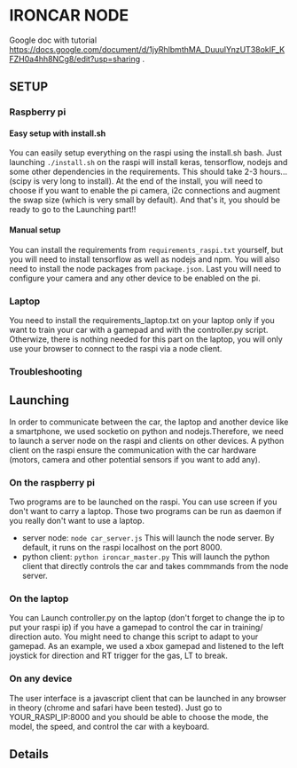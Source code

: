 # IRONCAR NODE

Google doc with tutorial https://docs.google.com/document/d/1jyRhlbmthMA_DuuulYnzUT38okIF_KFZH0a4hh8NCg8/edit?usp=sharing .

## SETUP

### Raspberry pi
#### Easy setup with install.sh

You can easily setup everything on the raspi using the install.sh bash. Just launching `./install.sh` on the raspi will install keras, tensorflow, nodejs and some other dependencies in the requirements. This should take 2-3 hours... (scipy is very long to install). At the end of the install, you will need to choose if you want to enable the pi camera, i2c connections and augment the swap size (which is very small by default). 
And that's it, you should be ready to go to the Launching part!!

#### Manual setup

You can install the requirements from `requirements_raspi.txt` yourself, but you will need to install tensorflow as well as nodejs and npm. You will also need to install the node packages from `package.json`. 
Last you will need to configure your camera and any other device to be enabled on the pi. 

### Laptop
You need to install the requirements_laptop.txt on your laptop only if you want to train your car with a gamepad and with the controller.py script. 
Otherwize, there is nothing needed for this part on the laptop, you will only use your browser to connect to the raspi via a node client. 

### Troubleshooting

## Launching
In order to communicate between the car, the laptop and another device like a smartphone,
we used socketio on python and nodejs.Therefore, we need to launch a server node on the raspi
and clients on other devices. A python client on the raspi ensure the communication with the 
car hardware (motors, camera  and other potential sensors if you want to add any).


### On the raspberry pi
Two programs are to be launched on the raspi. You can use screen if you don't want to carry 
a laptop. Those two programs can be run as daemon if you really don't want to use a laptop. 

* server node: `node car_server.js` This will launch the node server. By default, it runs on 
the raspi localhost on the port 8000. 
* python client: `python ironcar_master.py` This will launch the python client that directly
controls the car and takes commmands from the node server.

### On the laptop
You can Launch controller.py on the laptop (don't forget to change the ip to put your raspi ip)
if you have a gamepad to control the car in training/ direction auto. You might need to change
this script to adapt to your gamepad. As an example, we used a xbox gamepad and listened to the
left joystick for direction and RT trigger for the gas, LT to break. 

### On any device
The user interface is a javascript client that can be launched in any browser in theory 
(chrome and safari have been tested). Just go to YOUR_RASPI_IP:8000 and you should be able to 
choose the mode, the model, the speed, and control the car with a keyboard. 
 

## Details



